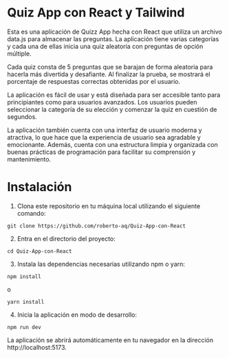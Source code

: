 # Quiz App con React y Tailwind

Esta es una aplicación de Quizz App hecha con React que utiliza un archivo data.js para almacenar las preguntas. La aplicación tiene varias categorías y cada una de ellas inicia una quiz aleatoria con preguntas de opción múltiple.

Cada quiz consta de 5 preguntas que se barajan de forma aleatoria para hacerla más divertida y desafiante. Al finalizar la prueba, se mostrará el porcentaje de respuestas correctas obtenidas por el usuario.

La aplicación es fácil de usar y está diseñada para ser accesible tanto para principiantes como para usuarios avanzados. Los usuarios pueden seleccionar la categoría de su elección y comenzar la quiz en cuestión de segundos.

La aplicación también cuenta con una interfaz de usuario moderna y atractiva, lo que hace que la experiencia de usuario sea agradable y emocionante. Además, cuenta con una estructura limpia y organizada con buenas prácticas de programación para facilitar su comprensión y mantenimiento.

# Instalación

1. Clona este repositorio en tu máquina local utilizando el siguiente comando:

```
git clone https://github.com/roberto-aq/Quiz-App-con-React
```

2. Entra en el directorio del proyecto:
```
cd Quiz-App-con-React
```

3. Instala las dependencias necesarias utilizando npm o yarn:

```
npm install
```

o

```
yarn install
```

4. Inicia la aplicación en modo de desarrollo:

```
npm run dev
```

La aplicación se abrirá automáticamente en tu navegador en la dirección http://localhost:5173.
